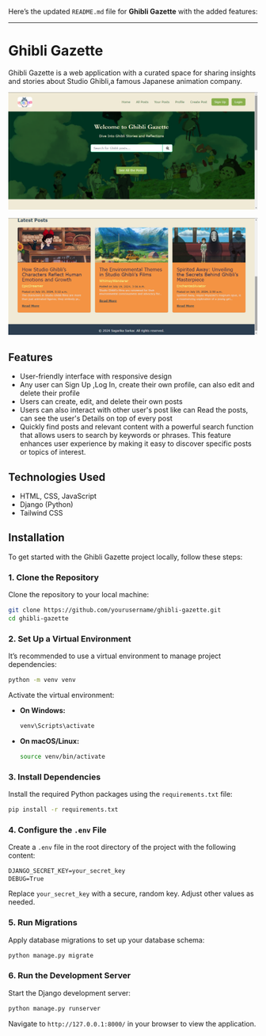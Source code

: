 Here’s the updated `README.md` file for **Ghibli Gazette** with the added features:

---

# Ghibli Gazette

Ghibli Gazette is a web application with a curated space for sharing insights and stories about Studio Ghibli,a famous Japanese animation company.

![Ghibli Gazette](static/Images/pic3.png) <!-- Add your project image here -->

![Ghibli Gazette](static/Images/pic1.png) <!-- Add your project image here -->

## Features

- User-friendly interface with responsive design
- Any user can Sign Up ,Log In, create their own profile, can also edit and delete their profile
- Users can create, edit, and delete their own posts
- Users can also interact with other user's post like can Read the posts, can see the user's Details on top of every post
- Quickly find posts and relevant content with a powerful search function that allows users to search by keywords or phrases. This feature enhances user experience by making it easy to discover specific posts or topics of interest.

## Technologies Used

- HTML, CSS, JavaScript
- Django (Python)
- Tailwind CSS

## Installation

To get started with the Ghibli Gazette project locally, follow these steps:

### 1. Clone the Repository

Clone the repository to your local machine:

```bash
git clone https://github.com/yourusername/ghibli-gazette.git
cd ghibli-gazette
```

### 2. Set Up a Virtual Environment

It’s recommended to use a virtual environment to manage project dependencies:

```bash
python -m venv venv
```

Activate the virtual environment:

- **On Windows:**

  ```bash
  venv\Scripts\activate
  ```

- **On macOS/Linux:**

  ```bash
  source venv/bin/activate
  ```

### 3. Install Dependencies

Install the required Python packages using the `requirements.txt` file:

```bash
pip install -r requirements.txt
```

### 4. Configure the `.env` File

Create a `.env` file in the root directory of the project with the following content:

```env
DJANGO_SECRET_KEY=your_secret_key
DEBUG=True
```

Replace `your_secret_key` with a secure, random key. Adjust other values as needed.

### 5. Run Migrations

Apply database migrations to set up your database schema:

```bash
python manage.py migrate
```

### 6. Run the Development Server

Start the Django development server:

```bash
python manage.py runserver
```

Navigate to `http://127.0.0.1:8000/` in your browser to view the application.



